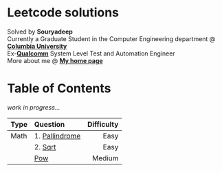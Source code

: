# Leetcode solutions

Solved by **Souryadeep**  
Currently a Graduate Student in the Computer Engineering department @ [**Columbia University**](https://www.engineering.columbia.edu/)  
Ex-[**Qualcomm**](https://www.qualcomm.com/) System Level Test and Automation Engineer  
More about me @ [**My home page**](https://github.com/Souryadeep)

# Table of Contents

*work in progress...*

| Type     |    Question   |  Difficulty |
|----------|:-------------|------:|
| Math     |  1. [Pallindrome](https://leetcode.com/problems/palindrome-number/)          | Easy |
|   |2. [Sqrt](https://leetcode.com/problems/sqrtx/)|Easy|
||[Pow](https://leetcode.com/problems/powx-n/)|Medium|
